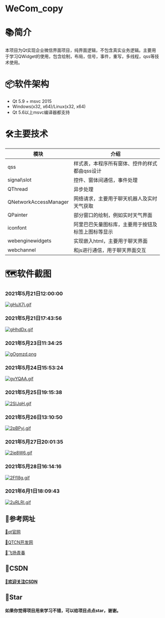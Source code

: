 # WeCom_copy

# 📚简介
本项目为Qt实现企业微信界面项目，纯界面逻辑，不包含真实业务逻辑。主要用于学习QWidget的使用，包含绘制，布局，信号，事件，重写，多线程，qss等技术使用。

# 📦软件架构
- Qt 5.9 + msvc 2015
- Windows(x32, x64)/Linux(x32, x64) 
- Qt 5.6以上msvc编译器都支持

# 🛠️主要技术


| 模块                |     介绍                                                                          |
| -------------------|---------------------------------------------------------------------------------- |
| qss                   |     样式表，本程序所有窗体、控件的样式都由qss设计                                           |
| signal\slot                |     控件、窗体间通信，事件处理                                               |
| QThread              |     异步处理                                                                     |
| QNetworkAccessManager|     网络请求，主要用于聊天机器人及实时天气获取                                               |
| QPainter        |     部分窗口的绘制，例如实时天气界面                                          |
| iconfont      |     阿里巴巴矢量图标库，主要用于按钮及标签上图标等显示                                     |
| webenginewidgets        |     实现嵌入html，主要用于聊天界面                                          |
| webchannel      |     和js进行通信，用于聊天界面交互                                     |

# 🗺️软件截图

### 2021年5月21日12:00:00
[![gHuX7j.gif](https://z3.ax1x.com/2021/05/21/gHuX7j.gif)](https://imgtu.com/i/gHuX7j)

### 2021年5月21日17:43:56
[![gHhdDx.gif](https://z3.ax1x.com/2021/05/21/gHhdDx.gif)](https://imgtu.com/i/gHhdDx)

### 2021年5月23日11:34:25
[![gOgmzd.png](https://z3.ax1x.com/2021/05/23/gOgmzd.png)](https://imgtu.com/i/gOgmzd)

### 2021年5月24日15:53:24
[![gvYQAA.gif](https://z3.ax1x.com/2021/05/24/gvYQAA.gif)](https://imgtu.com/i/gvYQAA)

### 2021年5月25日19:15:38
[![2SlJqH.gif](https://z3.ax1x.com/2021/05/25/2SlJqH.gif)](https://imgtu.com/i/2SlJqH)

### 2021年5月26日13:10:50
[![2pBPyj.gif](https://z3.ax1x.com/2021/05/26/2pBPyj.gif)](https://imgtu.com/i/2pBPyj)

### 2021年5月27日20:01:35
[![2ie8W6.gif](https://z3.ax1x.com/2021/05/27/2ie8W6.gif)](https://imgtu.com/i/2ie8W6)

### 2021年5月28日16:14:16
[![2Ffl8g.gif](https://z3.ax1x.com/2021/05/28/2Ffl8g.gif)](https://imgtu.com/i/2Ffl8g)

### 2021年6月1日18:09:43
[![2uRLRI.gif](https://z3.ax1x.com/2021/06/01/2uRLRI.gif)](https://imgtu.com/i/2uRLRI)


## 📝参考网址

[📗qt官网](https://doc.qt.io/)

[📘QTCN开发网](http://www.qtcn.org)

[📙飞扬青春](https://gitee.com/feiyangqingyun)

## 📌CSDN

#### [🎉欢迎关注CSDN](https://blog.csdn.net/qq_25549309)

## 🧡Star

#### 如果你觉得项目用来学习不错，可以给项目点点star，谢谢。
